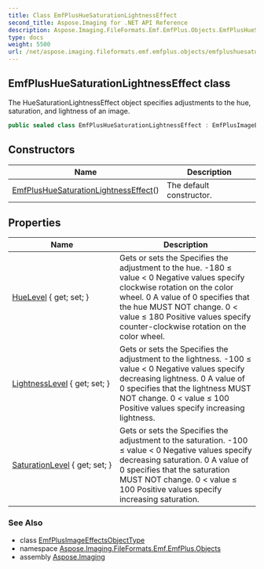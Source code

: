 ```yaml
---
title: Class EmfPlusHueSaturationLightnessEffect
second_title: Aspose.Imaging for .NET API Reference
description: Aspose.Imaging.FileFormats.Emf.EmfPlus.Objects.EmfPlusHueSaturationLightnessEffect class. The HueSaturationLightnessEffect object specifies adjustments to the hue saturation and lightness of an image
type: docs
weight: 5500
url: /net/aspose.imaging.fileformats.emf.emfplus.objects/emfplushuesaturationlightnesseffect/
---
```

## EmfPlusHueSaturationLightnessEffect class

The HueSaturationLightnessEffect object specifies adjustments to the hue, saturation, and lightness of an image.

```csharp
public sealed class EmfPlusHueSaturationLightnessEffect : EmfPlusImageEffectsObjectType
```

## Constructors

| Name | Description |
| --- | --- |
| [EmfPlusHueSaturationLightnessEffect](emfplushuesaturationlightnesseffect/)() | The default constructor. |

## Properties

| Name | Description |
| --- | --- |
| [HueLevel](../../aspose.imaging.fileformats.emf.emfplus.objects/emfplushuesaturationlightnesseffect/huelevel/) { get; set; } | Gets or sets the Specifies the adjustment to the hue. -180 ≤ value &lt; 0 Negative values specify clockwise rotation on the color wheel. 0 A value of 0 specifies that the hue MUST NOT change. 0 &lt; value ≤ 180 Positive values specify counter-clockwise rotation on the color wheel. |
| [LightnessLevel](../../aspose.imaging.fileformats.emf.emfplus.objects/emfplushuesaturationlightnesseffect/lightnesslevel/) { get; set; } | Gets or sets the Specifies the adjustment to the lightness. -100 ≤ value &lt; 0 Negative values specify decreasing lightness. 0 A value of 0 specifies that the lightness MUST NOT change. 0 &lt; value ≤ 100 Positive values specify increasing lightness. |
| [SaturationLevel](../../aspose.imaging.fileformats.emf.emfplus.objects/emfplushuesaturationlightnesseffect/saturationlevel/) { get; set; } | Gets or sets the Specifies the adjustment to the saturation. -100 ≤ value &lt; 0 Negative values specify decreasing saturation. 0 A value of 0 specifies that the saturation MUST NOT change. 0 &lt; value ≤ 100 Positive values specify increasing saturation. |

### See Also

* class [EmfPlusImageEffectsObjectType](../emfplusimageeffectsobjecttype/)
* namespace [Aspose.Imaging.FileFormats.Emf.EmfPlus.Objects](../../aspose.imaging.fileformats.emf.emfplus.objects/)
* assembly [Aspose.Imaging](../../)


